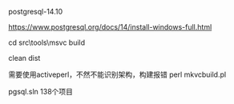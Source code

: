 
postgresql-14.10

https://www.postgresql.org/docs/14/install-windows-full.html


cd src\tools\msvc
build

clean dist

需要使用activeperl，不然不能识别架构，构建报错
perl mkvcbuild.pl

pgsql.sln  138个项目
